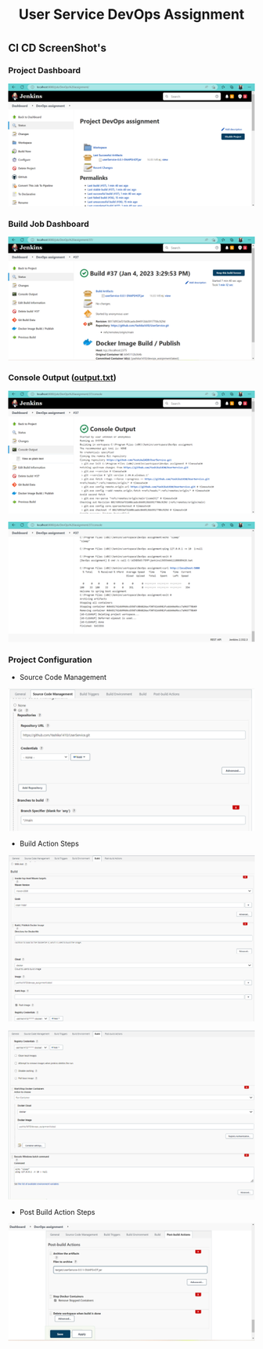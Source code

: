 <div align="center">

# User Service DevOps Assignment

#
</div>


## CI CD ScreenShot's
###  Project Dashboard
<p align="center"><img src="./CI_CD_Ss/01.png"></p>


### Build Job Dashboard

<p align="center"><img src="./CI_CD_Ss/02.png"></p>

### Console Output ([output.txt](./output.txt))

<p align="center"><img src="./CI_CD_Ss/03.png"></p>

<p align="center"><img src="./CI_CD_Ss/04.png"></p>

### Project Configuration

* Source Code Management

<p align="center"><img src="./CI_CD_Ss/08.png"></p>

* Build Action Steps
<p align="center"><img src="./CI_CD_Ss/05.png"></p>

<p align="center"><img src="./CI_CD_Ss/06.png"></p>



* Post Build Action Steps
<p align="center"><img src="./CI_CD_Ss/07.png"></p>

